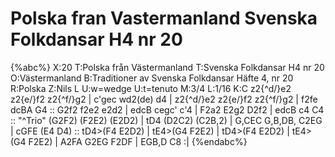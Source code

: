 # Polska fran Vastermanland Svenska Folkdansar H4 nr 20

{%abc%}
X:20
T:Polska från Västermanland
T:Svenska Folkdansar H4 nr 20
O:Västermanland
B:Traditioner av Svenska Folkdansar Häfte 4, nr 20
R:Polska
Z:Nils L
U:w=wedge
U:t=tenuto
M:3/4
L:1/16
K:C
z2{^d/}e2 z2{e/}f2 z2{^f/}g2 | c'gec wd2(de) d4 | z2{^d/}e2 z2{e/}f2 z2{^f/}g2 | f2fe dcBA G4 ::
G2f2 f2e2 e2d2 | edcB cegc' c'4 | F2a2 E2g2 D2f2 | edcB c4 C4 :: "^Trio"
(G2F2) (F2E2) (E2D2) | tD4 (D2C2) (C2B,2) | G,CEC G,B,DB, C2EG | cGFE (E4 D4) ::
tD4>(F4 E2D2) | tE4>(G4 F2E2) | tD4>(F4 E2D2) | tE4>(G4 F2E2) | A2FA G2EG F2DF | EGB,D C8 :|
{%endabc%}
